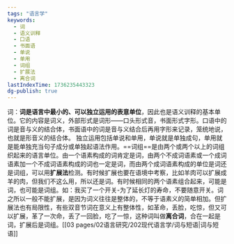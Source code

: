 ```yaml
---
tags: "语言学"
keywords:
  - 词
  - 语义训释
  - 口语
  - 书面语
  - 单说
  - 单用
  - 词组
  - 扩展法
  - 离合词
lastIndexTime: 1736235443323
dg-publish: true
---
```

词：**词是语言中最小的、可以独立运用的表意单位**，因此也是语义训释的基本单位。它的内容是词义，外部形式是词形——口头形式音，书面形式字形。口语中的词是音与义的结合体，书面语中的词是音与义结合后再用字形来记录，笼统地说，也就是形音义的结合体。
独立运用包括单说和单用，单说就是单独成句，单用就是能单独充当句子成分或单独起语法作用。 ​
==词组==是由两个或两个以上的词组织起来的语言单位。由一个语素构成的词肯定是词，由两个不成词语素或一个成词语素加一个不成词语素构成的词也一定是词，而由两个成词语素构成的单位是词还是词组，可以用**扩展法**检测。有时候扩展也要在语境中考察，比如羊肉可以扩展成羊的肉，但我们不这么用，所以还是词。有时候相同的两个语素组合起来，可能是词，也可能是词组。如：我买了一个开关-为了延长灯的寿命，不要随意开关。词之所以一般不能扩展，是因为词义往往是整体的，不等于语素义的简单相加。但扩展法也有局限性，有些双音节词在意义上有整体性，如革命，丢脸，吃惊，但又可以扩展，革了一次命，丢了一回脸，吃了一惊，这种词叫做**离合词**，合在一起是词，扩展后是词组。[[03 pages/02语言研究/202现代语言学/词与短语\|词与短语]]